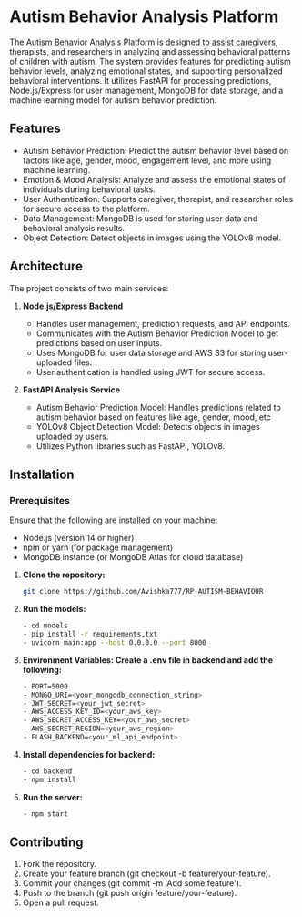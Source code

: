 # Autism Behavior Analysis Platform

The Autism Behavior Analysis Platform is designed to assist caregivers, therapists, and researchers in analyzing and assessing behavioral patterns of children with autism. The system provides features for predicting autism behavior levels, analyzing emotional states, and supporting personalized behavioral interventions. It utilizes FastAPI for processing predictions, Node.js/Express for user management, MongoDB for data storage, and a machine learning model for autism behavior prediction.

## Features

- Autism Behavior Prediction: Predict the autism behavior level based on factors like age, gender, mood, engagement level, and more using machine learning.
- Emotion & Mood Analysis: Analyze and assess the emotional states of individuals during behavioral tasks.
- User Authentication: Supports caregiver, therapist, and researcher roles for secure access to the platform.
- Data Management: MongoDB is used for storing user data and behavioral analysis results.
- Object Detection: Detect objects in images using the YOLOv8 model.

## Architecture

The project consists of two main services:

1. **Node.js/Express Backend**
   - Handles user management, prediction requests, and API endpoints.
   - Communicates with the Autism Behavior Prediction Model to get predictions based on user inputs.
   - Uses MongoDB for user data storage and AWS S3 for storing user-uploaded files.
   - User authentication is handled using JWT for secure access.

2. **FastAPI Analysis Service**
   - Autism Behavior Prediction Model: Handles predictions related to autism behavior based on features like age, gender, mood, etc
   - YOLOv8 Object Detection Model: Detects objects in images uploaded by users.
   - Utilizes Python libraries such as FastAPI, YOLOv8.

## Installation

### Prerequisites

Ensure that the following are installed on your machine:
- Node.js (version 14 or higher)
- npm or yarn (for package management)
- MongoDB instance (or MongoDB Atlas for cloud database)

1. **Clone the repository:**
   ```bash
   git clone https://github.com/Avishka777/RP-AUTISM-BEHAVIOUR

2. **Run the models:**
    ```bash
    - cd models
    - pip install -r requirements.txt
    - uvicorn main:app --host 0.0.0.0 --port 8000

3. **Environment Variables: Create a .env file in backend and add the following:**
   ```bash
   - PORT=5000
   - MONGO_URI=<your_mongodb_connection_string>
   - JWT_SECRET=<your_jwt_secret>
   - AWS_ACCESS_KEY_ID=<your_aws_key>
   - AWS_SECRET_ACCESS_KEY=<your_aws_secret>
   - AWS_SECRET_REGION=<your_aws_region>
   - FLASH_BACKEND=<your_ml_api_endpoint>

4. **Install dependencies for backend:**
    ```bash
    - cd backend
    - npm install

5. **Run the server:**
    ```bash
    - npm start

## Contributing

1. Fork the repository.
2. Create your feature branch (git checkout -b feature/your-feature).
3. Commit your changes (git commit -m 'Add some feature').
4. Push to the branch (git push origin feature/your-feature).
5. Open a pull request.
